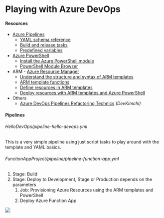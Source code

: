 # Playing with Azure DevOps

#### Resources

- [Azure Pipelines](https://docs.microsoft.com/en-us/azure/devops/pipelines/)
  - [YAML schema reference](https://docs.microsoft.com/en-us/azure/devops/pipelines/yaml-schema)
  - [Build and release tasks](https://docs.microsoft.com/en-us/azure/devops/pipelines/tasks)
  - [Predefined variables](https://docs.microsoft.com/en-us/azure/devops/pipelines/build/variables)
- [Azure PowerShell](https://docs.microsoft.com/en-us/powershell/azure)
  - [Install the Azure PowerShell module](https://docs.microsoft.com/en-us/powershell/azure/install-az-ps)
  - [PowerShell Module Browser](https://docs.microsoft.com/en-us/powershell/module/)
- ARM - [Azure Resource Manager](https://docs.microsoft.com/en-us/azure/azure-resource-manager/)
  - [Understand the structure and syntax of ARM templates](https://docs.microsoft.com/en-us/azure/azure-resource-manager/resource-group-authoring-templates)
  - [ARM template functions](https://docs.microsoft.com/en-us/azure/azure-resource-manager/resource-group-template-functions)
  - [Define resources in ARM templates](https://docs.microsoft.com/en-us/azure/templates/)
  - [Deploy resources with ARM templates and Azure PowerShell](https://docs.microsoft.com/en-us/azure/azure-resource-manager/resource-group-template-deploy)
- Others
  - [Azure DevOps Pipelines Refactoring Technics](https://devkimchi.com/2019/09/04/azure-devops-pipelines-refactoring-technics/) *(DevKimchi)*

#### Pipelines

###### HelloDevOps/pipeline-hello-devops.yml

This is a very simple pipeline using just script tasks to play around with the template and YAML basics.

###### FunctionAppProject/pipeline/pipeline-function-app.yml

1. Stage: Build
2. Stage: Deploy to Development, Stage or Production depends on the parameters
   1. Job: Provisioning Azure Resources using the ARM templates and PowerShell
   2. Deploy Azure Function App

![](../DevOpsPipelineResult.JPG)